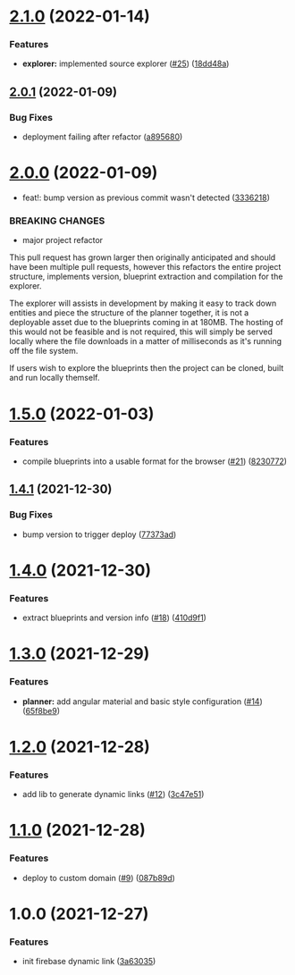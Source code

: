# [2.1.0](https://github.com/myth-tools/myth-tools/compare/v2.0.1...v2.1.0) (2022-01-14)


### Features

* **explorer:** implemented source explorer ([#25](https://github.com/myth-tools/myth-tools/issues/25)) ([18dd48a](https://github.com/myth-tools/myth-tools/commit/18dd48a47cf7cf61eaffb7828f097a4b77c6e9ee))

## [2.0.1](https://github.com/myth-tools/myth-tools/compare/v2.0.0...v2.0.1) (2022-01-09)


### Bug Fixes

* deployment failing after refactor ([a895680](https://github.com/myth-tools/myth-tools/commit/a895680b1185717624804404f199c8798b4d4fc4))

# [2.0.0](https://github.com/myth-tools/myth-tools/compare/v1.5.0...v2.0.0) (2022-01-09)


* feat!: bump version as previous commit wasn't detected ([3336218](https://github.com/myth-tools/myth-tools/commit/33362189da10c28c093696ce624d269211ee0657))


### BREAKING CHANGES

* major project refactor

This pull request has grown larger then originally anticipated and should have been multiple pull requests, however this refactors the entire project structure, implements version, blueprint extraction and compilation for the explorer.

The explorer will assists in development by making it easy to track down entities and piece the structure of the planner together, it is not a deployable asset due to the blueprints coming in at 180MB. The hosting of this would not be feasible and is not required, this will simply be served locally where the file downloads in a matter of milliseconds as it's running off the file system.

If users wish to explore the blueprints then the project can be cloned, built and run locally themself.

# [1.5.0](https://github.com/myth-tools/myth-tools/compare/v1.4.1...v1.5.0) (2022-01-03)


### Features

* compile blueprints into a usable format for the browser ([#21](https://github.com/myth-tools/myth-tools/issues/21)) ([8230772](https://github.com/myth-tools/myth-tools/commit/82307722c6e98d8305ac646a640054805ae4bf7b))

## [1.4.1](https://github.com/myth-tools/myth-tools/compare/v1.4.0...v1.4.1) (2021-12-30)


### Bug Fixes

* bump version to trigger deploy ([77373ad](https://github.com/myth-tools/myth-tools/commit/77373ad6f09d7fb622c761fd657458ff59b3a9be))

# [1.4.0](https://github.com/myth-tools/myth-tools/compare/v1.3.0...v1.4.0) (2021-12-30)


### Features

* extract blueprints and version info ([#18](https://github.com/myth-tools/myth-tools/issues/18)) ([410d9f1](https://github.com/myth-tools/myth-tools/commit/410d9f13dd871c4f77e1a7fa06e03a2490af47e0))

# [1.3.0](https://github.com/myth-tools/myth-tools/compare/v1.2.0...v1.3.0) (2021-12-29)


### Features

* **planner:** add angular material and basic style configuration ([#14](https://github.com/myth-tools/myth-tools/issues/14)) ([65f8be9](https://github.com/myth-tools/myth-tools/commit/65f8be9d78e83efa0feed0063b694f1c666560b6))

# [1.2.0](https://github.com/myth-tools/myth-tools/compare/v1.1.0...v1.2.0) (2021-12-28)


### Features

* add lib to generate dynamic links ([#12](https://github.com/myth-tools/myth-tools/issues/12)) ([3c47e51](https://github.com/myth-tools/myth-tools/commit/3c47e5167a997e49136b627834d91359b44a993e))

# [1.1.0](https://github.com/myth-tools/myth-tools/compare/v1.0.0...v1.1.0) (2021-12-28)


### Features

* deploy to custom domain ([#9](https://github.com/myth-tools/myth-tools/issues/9)) ([087b89d](https://github.com/myth-tools/myth-tools/commit/087b89d15a53b175419028d8f0b5f1df1723753e))


# 1.0.0 (2021-12-27)


### Features

* init firebase dynamic link ([3a63035](https://github.com/myth-tools/myth-tools/commit/3a63035e6bf0211eb05dedd4c3881acda70392f6))
